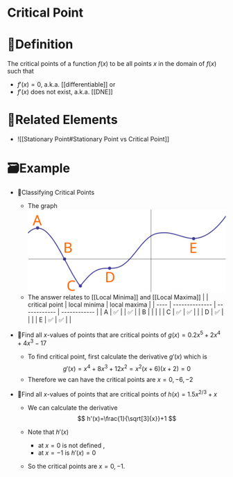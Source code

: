 # Critical Point

# 📝Definition
The critical points of a function $f(x)$ to be all points $x$ in the domain of $f(x)$ such that
- $f'(x)=0$, a.k.a. [[differentiable]] or
- $f'(x)$ does not exist, a.k.a. [[DNE]]

# 🧬Related Elements
- ![[Stationary Point#Stationary Point vs Critical Point]]

# 🗃Example
- 📌Classifying Critical Points
    - The graph
      ![name](../assets/images_u4app1_extrema.svg)
    - The answer relates to [[Local Minima]] and [[Local Maxima]] 
      |      | critical point | local minima | local maxima |
      | ---- | -------------- | ------------ | ------------ |
      | A    | ✅              |              | ✅            |
      | B    |                |              |              |
      | C    | ✅              | ✅            |              |
      | D    | ✅              |              |              |
      | E    | ✅              | ✅            |              |
    
- 📌Find all $x$-values of points that are critical points of $g(x)=0.2x^5+2x^4+4x^3-17$
    - To find critical point, first calculate the derivative $g'(x)$ which is
      $$
      g'(x)=x^4+8x^3+12x^2=x^2(x+6)(x+2)=0
      $$
    - Therefore we can have the critical points are $x=0, -6, -2$
    
- 📌Find all $x$-values of points that are critical points of $h(x)=1.5x^{2/3}+x$
    - We can calculate the derivative
      $$
      h'(x)=\frac{1}{\sqrt[3]{x}}+1
      $$
    - Note that $h'(x)$
        - at $x=0$ is not defined ,
        - at $x=-1$ is $h'(x)=0$
        
    - So the critical points are $x=0, -1$.
    